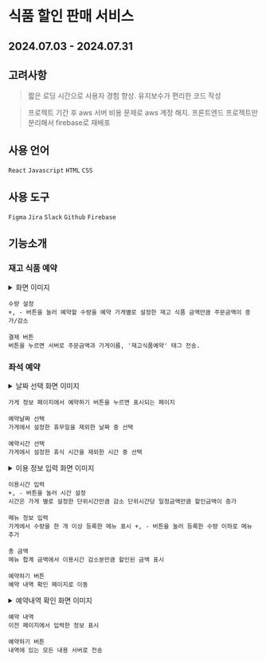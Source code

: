 # 식품 할인 판매 서비스

## 2024.07.03 - 2024.07.31

## 고려사항

> 짧은 로딩 시간으로 사용자 경험 향상. 유지보수가 편리한 코드 작성

> 프로젝트 기간 후 aws 서버 비용 문제로 aws 계정 해지. 프론트엔드 프로젝트만 분리해서 firebase로 재배포

## 사용 언어

`React` `Javascript` `HTML` `CSS`

## 사용 도구

`Figma` `Jira` `Slack` `Github` `Firebase`

## 기능소개

### 재고 식품 예약

<details>
<summary>화면 이미지</summary>
  
<img src="readme-img/재고%20구매.png" width="250px">
</details>

```
수량 설정
+, - 버튼을 눌러 예약할 수량을 예약 가게별로 설정한 재고 식품 금액만큼 주문금액이 증가/감소

결제 버튼
버튼을 누르면 서버로 주문금액과 가게이름, '재고식품예약' 태그 전송.
```

### 좌석 예약

<details>
<summary>날짜 선택 화면 이미지</summary>
  
<img src="readme-img/날짜 입력.png" width="250px">
</details>

```
가게 정보 페이지에서 예약하기 버튼을 누르면 표시되는 페이지

예약날짜 선택
가게에서 설정한 휴무일을 제외한 날짜 중 선택

예약시간 선택
가게에서 설정한 휴식 시간을 제외한 시간 중 선택
```

<details>
<summary>이용 정보 입력 화면 이미지</summary>
  
<img src="readme-img/메뉴 선택.png" width="250px">
</details>

```
이용시간 입력
+, - 버튼을 눌러 시간 설정
시간은 가게 별로 설정한 단위시간만큼 감소 단위시간당 일정금액만큼 할인금액이 증가

메뉴 정보 입력
가게에서 수량을 한 개 이상 등록한 메뉴 표시 +, - 버튼을 눌러 등록한 수량 이하로 메뉴 추가

총 금액
메뉴 합계 금액에서 이용시간 감소분만큼 할인된 금액 표시

예약하기 버튼
예약 내역 확인 페이지로 이동
```

<details>

<summary>예약내역 확인 화면 이미지</summary>
<img src="readme-img/예약 영수증.png" width="250px">
</details>

```
예약 내역
이전 페이지에서 입력한 정보 표시

예약하기 버튼
내역에 있는 모든 내용 서버로 전송
```
